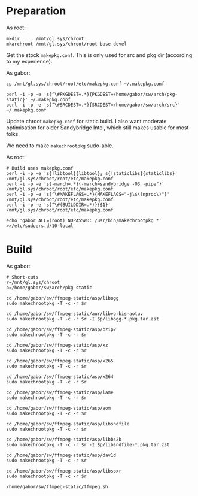 # Preparation

As root:

    mkdir      /mnt/gl.sys/chroot
    mkarchroot /mnt/gl.sys/chroot/root base-devel

Get the stock `makepkg.conf`. This is only used for src and pkg dir (according to my experience).

As gabor:

    cp /mnt/gl.sys/chroot/root/etc/makepkg.conf ~/.makepkg.conf

    perl -i -p -e 's{^\#PKGDEST=.*}{PKGDEST=/home/gabor/sw/arch/pkg-static}' ~/.makepkg.conf
    perl -i -p -e 's{^\#SRCDEST=.*}{SRCDEST=/home/gabor/sw/arch/src}'        ~/.makepkg.conf

Update chroot `makepkg.conf` for static build. I also want moderate optimisation 
for older Sandybridge Intel, which still makes usable for most folks.

We need to make `makechrootpkg` sudo-able.

As root:

    # Build uses makepkg.conf
    perl -i -p -e 's{!libtool}{libtool}; s{!staticlibs}{staticlibs}' /mnt/gl.sys/chroot/root/etc/makepkg.conf
    perl -i -p -e 's{-march=.*}{-march=sandybridge -O3 -pipe"}'      /mnt/gl.sys/chroot/root/etc/makepkg.conf
    perl -i -p -e 's{^\#MAKEFLAGS=.*}{MAKEFLAGS="-j\$\(nproc\)"}'    /mnt/gl.sys/chroot/root/etc/makepkg.conf
    perl -i -p -e 's{^\#(BUILDDIR=.*)}{$1}'                          /mnt/gl.sys/chroot/root/etc/makepkg.conf

    echo 'gabor ALL=(root) NOPASSWD: /usr/bin/makechrootpkg *' >>/etc/sudoers.d/10-local

# Build

As gabor:

    # Short-cuts
    r=/mnt/gl.sys/chroot
    p=/home/gabor/sw/arch/pkg-static

    cd /home/gabor/sw/ffmpeg-static/asp/libogg
    sudo makechrootpkg -T -c -r $r

    cd /home/gabor/sw/ffmpeg-static/aur/libvorbis-aotuv
    sudo makechrootpkg -T -c -r $r -I $p/libogg-*.pkg.tar.zst

    cd /home/gabor/sw/ffmpeg-static/asp/bzip2
    sudo makechrootpkg -T -c -r $r

    cd /home/gabor/sw/ffmpeg-static/asp/xz
    sudo makechrootpkg -T -c -r $r

    cd /home/gabor/sw/ffmpeg-static/asp/x265
    sudo makechrootpkg -T -c -r $r

    cd /home/gabor/sw/ffmpeg-static/asp/x264
    sudo makechrootpkg -T -c -r $r

    cd /home/gabor/sw/ffmpeg-static/asp/lame
    sudo makechrootpkg -T -c -r $r

    cd /home/gabor/sw/ffmpeg-static/asp/aom
    sudo makechrootpkg -T -c -r $r

    cd /home/gabor/sw/ffmpeg-static/asp/libsndfile
    sudo makechrootpkg -T -c -r $r

    cd /home/gabor/sw/ffmpeg-static/asp/libbs2b
    sudo makechrootpkg -T -c -r $r -I $p/libsndfile-*.pkg.tar.zst

    cd /home/gabor/sw/ffmpeg-static/asp/dav1d
    sudo makechrootpkg -T -c -r $r

    cd /home/gabor/sw/ffmpeg-static/asp/libsoxr
    sudo makechrootpkg -T -c -r $r

    /home/gabor/sw/ffmpeg-static/ffmpeg.sh





